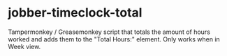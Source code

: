 # jobber-timeclock-total
Tampermonkey / Greasemonkey script that totals the amount of hours worked and adds them to the "Total Hours:" element. Only works when in Week view.
